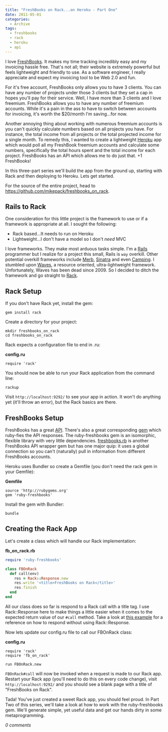 ```yaml
---
title: "FreshBooks on Rack...on Heroku - Part One"
date: 2011-05-01
categories:
  - Archive
tags:
  - freshbooks
  - rack
  - heroku
  - api
---
```


I love <a href="http://www.freshbooks.com/" target="_blank">FreshBooks</a>. It makes my time tracking incredibly easy and my invoicing hassle free. That's not all; their website is extremely powerful but feels lightweight and friendly to use. As a software engineer, I really appreciate and expect my invoicing tool to be Web 2.0 and fun.

For it's free account, FreshBooks only allows you to have 3 clients. You can have any number of projects under those 3 clients but they set a cap in hopes you'll pay for their service. Well, I have more than 3 clients and I love freemium. FreshBooks allows you to have any number of freemium accounts. While it's a pain in the ass to have to switch between accounts for invoicing, it's worth the $20/month I'm saving...for now.

Another annoying thing about working with numerous freemium accounts is you can't quickly calculate numbers based on all projects you have. For instance, the total income from all projects or the total projected income for a single month. To remedy this, I wanted to create a lightweight <a href="http://www.heroku.com/" target="_blank">Heroku</a> app which would poll all my FreshBook freemium accounts and calculate some numbers, specifically the total hours spent and the total income for each project. FreshBooks has an API which allows me to do just that. +1 FreshBooks!

In this three-part series we'll build the app from the ground up, starting with Rack and then deploying to Heroku. Lets get started.

For the source of the entire project, head to <a href="https://github.com/mikepack/freshbooks_on_rack" target="_blank">https://github.com/mikepack/freshbooks_on_rack</a>.

## Rails to Rack

One consideration for this little project is the framework to use or if a framework is appropriate at all. I sought the following:

- Rack based...It needs to run on Heroku
- Lightweight...I don't have a model so I don't *need* MVC

I love frameworks. They make most arduous tasks simple. I'm a <a href="http://rubyonrails.org/" target="_blank">Rails</a> programmer but I realize for a project this small, Rails is `way` overkill. Other potential overkill frameworks include <a href="http://www.merbivore.com/" target="_blank">Merb</a>, <a href="http://www.sinatrarb.com/" target="_blank">Sinatra</a> and even <a href="http://camping.rubyforge.org/" target="_blank">Camping</a>. I stumbled upon <a href="http://www.rocket.ly/waves" target="_blank">Waves</a>, a resource oriented, ultra-lightweight framework. Unfortunately, Waves has been dead since 2009. So I decided to ditch the framework and go straight to <a href="http://rack.rubyforge.org/" target="_blank">Rack</a>.

## Rack Setup

If you don't have Rack yet, install the gem:

```
gem install rack
```

Create a directory for your project:

```
mkdir freshbooks_on_rack
cd freshbooks_on_rack
```

Rack expects a configuration file to end in .ru:

**config.ru**

```
require 'rack'
```

You should now be able to run your Rack application from the command line:

```
rackup
```

Visit `http://localhost:9292/` to see your app in action. It won't do anything yet (it'll throw an error), but the Rack basics are there.

## FreshBooks Setup

FreshBooks has a great <a href="http://developers.freshbooks.com/" target="_blank">API</a>. There's also a great corresponding <a href="https://github.com/elucid/ruby-freshbooks" target="_blank">gem</a> which ruby-fies the API responses. The ruby-freshbooks gem is an isomorphic, flexible library with very little dependencies. <a href="https://github.com/bcurren/freshbooks.rb" target="_blank">freshbooks.rb</a> is another FreshBooks API wrapper gem but has one major quip: it uses a global connection so you can't (naturally) pull in information from different FreshBooks accounts.

Heroku uses Bundler so create a Gemfile (you don't need the rack gem in your Gemfile):

**Gemfile**

```
source 'http://rubygems.org'
gem 'ruby-freshbooks'
```

Install the gem with Bundler:

```
bundle
```

## Creating the Rack App

Let's create a class which will handle our Rack implementation:

**fb_on_rack.rb**

```ruby
require 'ruby-freshbooks'

class FBOnRack
  def call(env)
    res = Rack::Response.new
    res.write '<title>FreshBooks on Rack</title>'
    res.finish
  end
end
```

All our class does so far is respond to a Rack call with a title tag. I use Rack::Response here to make things a little easier when it comes to the expected return value of our `#call` method. Take a look at <a href="http://chneukirchen.org/blog/archive/2007/02/introducing-rack.html" target="_blank">this example</a> for a reference on how to respond without using Rack::Response.

Now lets update our config.ru file to call our FBOnRack class:

**config.ru**

```
require 'rack'
require 'fb_on_rack'

run FBOnRack.new
```

`FBOnRack#call` will now be invoked when a request is made to our Rack app. Restart your Rack app (you'll need to do this on every code change), visit `http://localhost:9292/` and you should see a blank page with a title of "FreshBooks on Rack".

Tada! You've just created a sweet Rack app, you should feel proud. In Part Two of this series, we'll take a look at how to work with the ruby-freshbooks gem. We'll generate simple, yet useful data and get our hands dirty in some metaprogramming.

*0 comments*